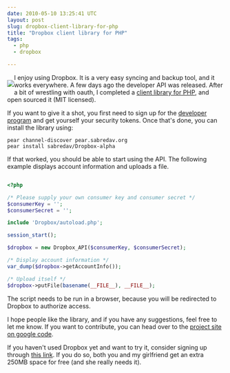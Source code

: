```yaml
---
date: 2010-05-10 13:25:41 UTC
layout: post
slug: dropbox-client-library-for-php
title: "Dropbox client library for PHP"
tags:
  - php
  - dropbox

---
```

<p style="float: left;"><img src="http://www.rooftopsolutions.nl/blog/user/themes/rooftop/images/dropbox.png" /></p>

<p>I enjoy using Dropbox. It is a very easy syncing and backup tool, and it works everywhere. A few days ago the developer API was released. After a bit of wrestling with oauth, I completed a <a href="http://code.google.com/p/dropbox-php/">client library for PHP</a>, and open sourced it (MIT licensed).</p>

<p>If you want to give it a shot, you first need to sign up for the <a href="https://www.dropbox.com/developers/">developer program</a> and get yourself your security tokens. Once that's done, you can install the library using:</p>

```
pear channel-discover pear.sabredav.org
pear install sabredav/Dropbox-alpha
```

<p>If that worked, you should be able to start using the API. The following example displays account information and uploads a file.</p>

```php

<?php

/* Please supply your own consumer key and consumer secret */
$consumerKey = '';
$consumerSecret = '';

include 'Dropbox/autoload.php';

session_start();

$dropbox = new Dropbox_API($consumerKey, $consumerSecret);

/* Display account information */
var_dump($dropbox->getAccountInfo());

/* Upload itself */
$dropbox->putFile(basename(__FILE__), __FILE__);


```

<p>The script needs to be run in a browser, because you will be redirected to Dropbox to authorize access.</p>

<p>I hope people like the library, and if you have any suggestions, feel free to let me know. If you want to contribute, you can head over to the <a href="http://code.google.com/p/dropbox-php/">project site on google code</a>.</p>

<p>If you haven't used Dropbox yet and want to try it, consider signing up through <a href="https://www.dropbox.com/referrals/NTI5MDU0NjA5">this link</a>. If you do so, both you and my girlfriend get an extra 250MB space for free (and she really needs it).</p>

